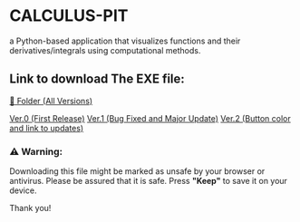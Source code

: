 # CALCULUS-PIT
a Python-based application that visualizes functions and their derivatives/integrals using computational methods.

## Link to download The EXE file:

[📂 Folder (All Versions)](https://drive.google.com/drive/folders/1Ve8oh3NoX3ZLcBz2dC5zEJuMa18r6h0O?usp=sharing)

[Ver.0 (First Release)](https://drive.google.com/file/d/1S3p3UscpQRhf31VEvVgXfrIoqcEuaEME/view?usp=sharing)
[Ver.1 (Bug Fixed and Major Update)](https://drive.google.com/file/d/1yzFQ-fbJJAZBIuD_QfLT9YhJ__zasjM_/view?usp=sharing)
[Ver.2 (Button color and link to updates)](https://drive.google.com/file/d/1afjH94H5PzVizegg-KF3giXdvWV1KM5Z/view?usp=sharing)

### ⚠️ Warning:  

Downloading this file might be marked as unsafe by your browser or antivirus. Please be assured that it is safe. Press **"Keep"** to save it on your device.  

Thank you! 
